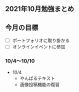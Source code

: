## 2021年10月勉強まとめ

## 今月の目標

- [ ] ポートフォリオに取り掛かる
- [ ] オンラインイベントに参加

### 10/4〜10/10

- 10/4
  - やんばるテキスト
  - 画像投稿機能の復習
